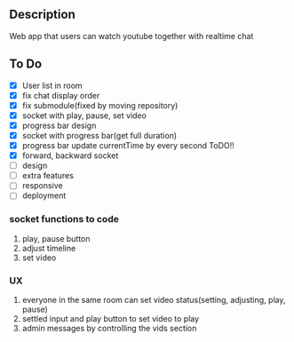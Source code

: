 ## Description

Web app that users can watch youtube together with realtime chat

## To Do

- [x] User list in room
- [x] fix chat display order
- [x] fix submodule(fixed by moving repository)
- [x] socket with play, pause, set video
- [x] progress bar design
- [x] socket with progress bar(get full duration)
- [x] progress bar update currentTime by every second ToDO!!
- [x] forward, backward socket
- [ ] design
- [ ] extra features
- [ ] responsive
- [ ] deployment

### socket functions to code

1. play, pause button
2. adjust timeline
3. set video

### UX

1. everyone in the same room can set video status(setting, adjusting, play, pause)
2. settled input and play button to set video to play
3. admin messages by controlling the vids section
